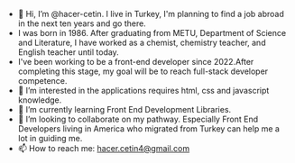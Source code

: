 - 👋 Hi, I’m @hacer-cetin. I live in Turkey, I'm planning to find a job abroad in the next ten years and go there. 
- I was born in 1986. After graduating from METU, Department of Science and Literature, I have worked as a chemist, chemistry teacher, and English teacher until today. 
- I've been working to be a front-end developer since 2022.After completing this stage, my goal will be to reach full-stack developer competence.
- 👀 I’m interested in the applications requires html, css and javascript knowledge.
- 🌱 I’m currently learning Front End Development Libraries.
- 💞️ I’m looking to collaborate on my pathway. Especially Front End Developers living in America who migrated from Turkey can help me a lot in guiding me.
- 📫 How to reach me: hacer.cetin4@gmail.com
<!---
hacer-cetin/hacer-cetin is a ✨ special ✨ repository because its `README.md` (this file) appears on your GitHub profile.
You can click the Preview link to take a look at your changes.
--->
